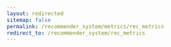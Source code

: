 ```yaml
---
layout: redirected
sitemap: false
permalink: /recommender_system/metrics/rec_metrics
redirect_to: /recommender_system/rec_metrics
---
```


